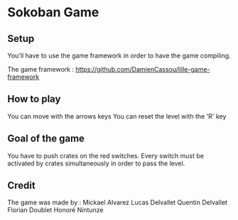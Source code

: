 # Sokoban Game

## Setup
You'll have to use the game framework in order to have the game compiling.

The game framework : https://github.com/DamienCassou/lille-game-framework

## How to play

You can move with the arrows keys
You can reset the level with the 'R' key

## Goal of the game

You have to push crates on the red switches. 
Every switch must be activated by crates simultaneously in order to pass the level.

## Credit

The game was made by : 
Mickael Alvarez
Lucas Delvallet
Quentin Delvallet
Florian Doublet
Honoré Nintunze
